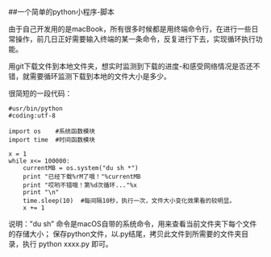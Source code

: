 ##一个简单的python小程序-脚本

由于自己开发用的是macBook，所有很多时候都是用终端命令行，在进行一些日常操作，前几日正好需要输入终端的某一条命令，反复进行下去，实现循环执行功能。

用git下载文件到本地文件夹，想实时监测到下载的进度-和感受网络情况是否还不错，就需要循环监测下载到本地的文件大小是多少。

很简短的一段代码：


```
#usr/bin/python
#coding:utf-8

import os    #系统函数模块
import time  #时间函数模块

x = 1
while x<= 100000:
    currentMB = os.system("du sh *")
    print "已经下载%rM了哦！"%currentMB
    print "哎哟不错哦！第%d次循环..."%x
    print "\n"
    time.sleep(10)  #每间隔10秒，执行一次，文件大小变化效果看的较明显。
    x += 1
```

说明：”du sh” 命令是macOS自带的系统命令，用来查看当前文件夹下每个文件的存储大小； 保存python文件，以.py结尾，拷贝此文件到所需要的文件夹目录，执行 python xxxx.py 即可。